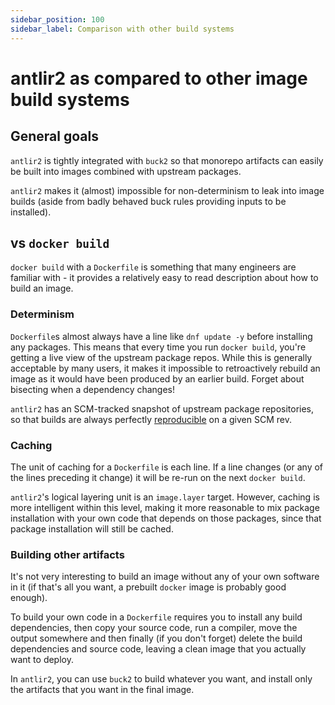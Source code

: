 ```yaml
---
sidebar_position: 100
sidebar_label: Comparison with other build systems
---
```


# antlir2 as compared to other image build systems

## General goals

`antlir2` is tightly integrated with `buck2` so that monorepo artifacts can
easily be built into images combined with upstream packages.

`antlir2` makes it (almost) impossible for non-determinism to leak into image
builds (aside from badly behaved buck rules providing inputs to be installed).

## vs `docker build`

`docker build` with a `Dockerfile` is something that many engineers are familiar
with - it provides a relatively easy to read description about how to build an
image.

### Determinism

`Dockerfile`s almost always have a line like `dnf update -y` before installing
any packages. This means that every time you run `docker build`, you're getting
a live view of the upstream package repos.
While this is generally acceptable by many users, it makes it impossible to
retroactively rebuild an image as it would have been produced by an earlier
build. Forget about bisecting when a dependency changes!

`antlir2` has an SCM-tracked snapshot of upstream package repositories, so that
builds are always perfectly [reproducible](reproducibility.md) on a given SCM
rev.

### Caching

The unit of caching for a `Dockerfile` is each line. If a line changes (or any
of the lines preceding it change) it will be re-run on the next `docker build`.

`antlir2`'s logical layering unit is an `image.layer` target. However, caching
is more intelligent within this level, making it more reasonable to mix package
installation with your own code that depends on those packages, since that
package installation will still be cached.


### Building other artifacts

It's not very interesting to build an image without any of your own software in
it (if that's all you want, a prebuilt `docker` image is probably good enough).

To build your own code in a `Dockerfile` requires you to install any
build dependencies, then copy your source code, run a compiler, move the output
somewhere and then finally (if you don't forget) delete the build dependencies
and source code, leaving a clean image that you actually want to deploy.

In `antlir2`, you can use `buck2` to build whatever you want, and install only
the artifacts that you want in the final image.
